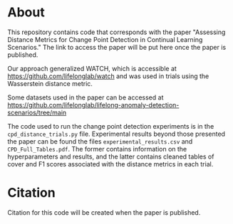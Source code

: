 # About

This repository contains code that corresponds with the paper "Assessing Distance Metrics for Change Point Detection in Continual Learning Scenarios." The link to access the paper will be put here once the paper is published. 

Our approach generalized WATCH, which is accessible at https://github.com/lifelonglab/watch and was used in trials using the Wasserstein distance metric. 

Some datasets used in the paper can be accessed at https://github.com/lifelonglab/lifelong-anomaly-detection-scenarios/tree/main 

The code used to run the change point detection experiments is in the `cpd_distance_trials.py` file. Experimental results beyond those presented the paper can be found the files `experimental_results.csv` and `CPD_Full_Tables.pdf`. The former contains information on the hyperparameters and results, and the latter contains cleaned tables of cover and F1 scores associated with the distance metrics in each trial. 

# Citation
Citation for this code will be created when the paper is published. 

